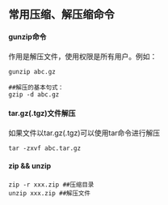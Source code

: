 ## 常用压缩、解压缩命令

#### gunzip命令

作用是解压文件，使用权限是所有用户。例如：  

````shell script
gunzip abc.gz

##解压的基本句式：
gzip -d abc.gz
````

#### tar.gz(.tgz)文件解压

如果文件以tar.gz(.tgz)可以使用tar命令进行解压

````shell script
tar -zxvf abc.tar.gz
````

#### zip && unzip

````shell script
zip -r xxx.zip ##压缩目录
unzip xxx.zip ##解压文件
````
